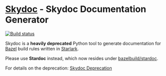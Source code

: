 # [Skydoc](https://skydoc.bazel.build) - Skydoc Documentation Generator

[![Build status](https://badge.buildkite.com/c793ed98a3802393dba9813f524bfe28a87da2ab235df38c49.svg)](https://buildkite.com/bazel/skydoc-postsubmit)

Skydoc is a **heavily deprecated** Python tool to generate documentation for [Bazel](https://bazel.build) build rules
written in [Starlark](https://bazel.build/docs/skylark/index.html).

Please use **Stardoc** instead, which now resides under [bazelbuild/stardoc](https://github.com/bazelbuild/stardoc).

For details on the deprecation: [Skydoc Deprecation](https://skydoc.bazel.build/docs/skydoc_deprecation.html)
